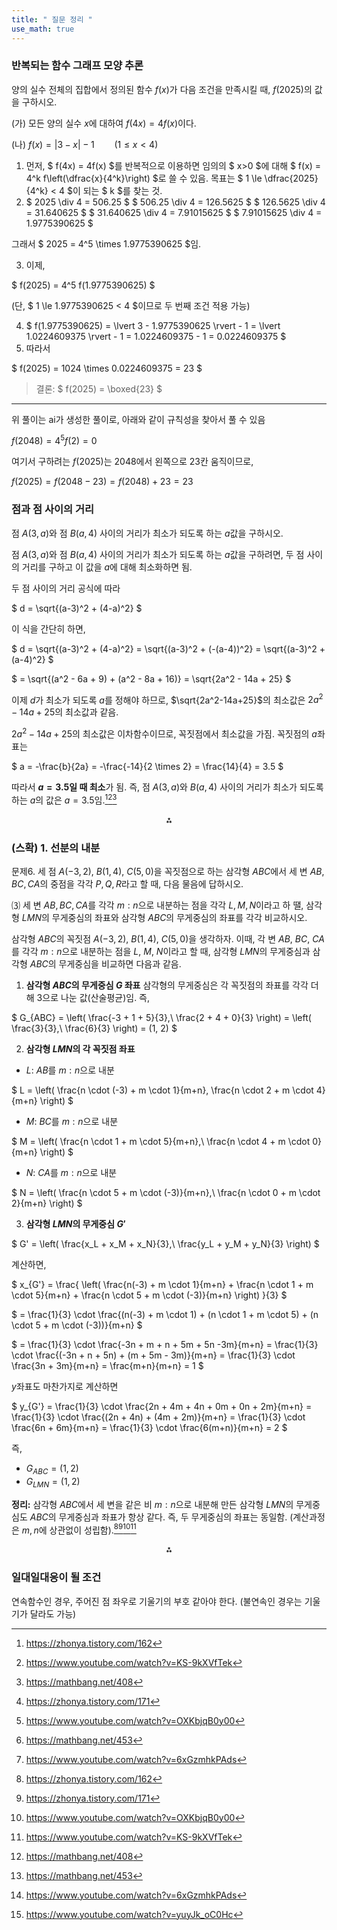 ```yaml
---
title: " 질문 정리 " 
use_math: true
---
```



### 반복되는 함수 그래프 모양 추론

양의 실수 전체의 집합에서 정의된 함수 $f(x)$가 다음 조건을 만족시킬 때, $f(2025)$의 값을 구하시오. 

(가) 모든 양의 실수 $x$에 대하여 $f(4x)=4f(x)$이다.

(나) $f(x)=\lvert 3-x\rvert-1\qquad (1\le x<4)$

1. 먼저, $ f(4x) = 4f(x) $를 반복적으로 이용하면 임의의 $ x>0 $에 대해 $ f(x) = 4^k f\left(\dfrac{x}{4^k}\right) $로 쓸 수 있음.
목표는 $ 1 \le \dfrac{2025}{4^k} < 4 $이 되는 $ k $를 찾는 것.
2. $ 2025 \div 4 = 506.25 $
$ 506.25 \div 4 = 126.5625 $
$ 126.5625 \div 4 = 31.640625 $
$ 31.640625 \div 4 = 7.91015625 $
$ 7.91015625 \div 4 = 1.9775390625 $

그래서 $ 2025 = 4^5 \times 1.9775390625 $임.

3. 이제,

$
f(2025) = 4^5 f(1.9775390625)
$

(단, $ 1 \le 1.9775390625 < 4 $이므로 두 번째 조건 적용 가능)

4. $ f(1.9775390625) = \lvert 3 - 1.9775390625 \rvert - 1 = \lvert 1.0224609375 \rvert - 1 = 1.0224609375 - 1 = 0.0224609375 $
5. 따라서

$
f(2025) = 1024 \times 0.0224609375 = 23
$

> 결론: $ f(2025) = \boxed{23} $

---

위 풀이는 ai가 생성한 풀이로, 아래와 같이 규칙성을 찾아서 풀 수 있음

$f(2048)=4^5f(2)=0$

여기서 구하려는 $f(2025)$는 2048에서 왼쪽으로 23칸 움직이므로,

$f(2025)=f(2048-23)=f(2048)+23=23$


### 점과 점 사이의 거리

점 $A(3, a)$와 점 $B(a, 4)$ 사이의 거리가 최소가 되도록 하는 $a$값을 구하시오. 

점 $A(3, a)$와 점 $B(a, 4)$ 사이의 거리가 최소가 되도록 하는 $a$값을 구하려면, 두 점 사이의 거리를 구하고 이 값을 $a$에 대해 최소화하면 됨.

두 점 사이의 거리 공식에 따라

$
d = \sqrt{(a-3)^2 + (4-a)^2}
$

이 식을 간단히 하면,

$
d = \sqrt{(a-3)^2 + (4-a)^2}
= \sqrt{(a-3)^2 + (-(a-4))^2}
= \sqrt{(a-3)^2 + (a-4)^2}
$

$
= \sqrt{(a^2 - 6a + 9) + (a^2 - 8a + 16)}
= \sqrt{2a^2 - 14a + 25}
$

이제 $d$가 최소가 되도록 $a$를 정해야 하므로, $\sqrt{2a^2-14a+25}$의 최소값은 $2a^2-14a+25$의 최소값과 같음.

$2a^2-14a+25$의 최소값은 이차함수이므로, 꼭짓점에서 최소값을 가짐.
꼭짓점의 $a$좌표는

$
a = -\frac{b}{2a} = -\frac{-14}{2 \times 2} = \frac{14}{4} = 3.5
$

따라서 **$a=3.5$일 때 최소**가 됨.
즉, 점 $A(3, a)$와 $B(a, 4)$ 사이의 거리가 최소가 되도록 하는 $a$의 값은 $a=3.5$임.[^1][^4][^5]
<span style="display:none">[^2][^3][^6][^7]</span>

<div style="text-align: center">⁂</div>

[^1]: https://zhonya.tistory.com/162

[^2]: https://zhonya.tistory.com/171

[^3]: https://www.youtube.com/watch?v=OXKbjqB0y00

[^4]: https://www.youtube.com/watch?v=KS-9kXVfTek

[^5]: https://mathbang.net/408

[^6]: https://mathbang.net/453

[^7]: https://www.youtube.com/watch?v=6xGzmhkPAds

### (스확) 1. 선분의 내분

문제6. 세 점 $A(-3, 2)$, $B(1, 4)$, $C(5, 0)$을 꼭짓점으로 하는 삼각형 $ABC$에서 세 변 $AB, BC, CA$의 중점을 각각 $P, Q, R$라고 할 때, 다음 물음에 답하시오.

⑶ 세 변 $AB, BC, CA$를 각각 $m:n$으로 내분하는 점을 각각 $L, M, N$이라고 하 땔, 삼각형 $LMN$의 무게중심의 좌표와 삼각형 $ABC$의 무게중심의 좌표를 각각 비교하시오. 

삼각형 $ABC$의 꼭짓점 $A(-3,2)$, $B(1,4)$, $C(5,0)$을 생각하자.
이때, 각 변 $AB$, $BC$, $CA$를 각각 $m:n$으로 내분하는 점을 $L$, $M$, $N$이라고 할 때, 삼각형 $LMN$의 무게중심과 삼각형 $ABC$의 무게중심을 비교하면 다음과 같음.

1. **삼각형 $ABC$의 무게중심 $G$ 좌표**
삼각형의 무게중심은 각 꼭짓점의 좌표를 각각 더해 3으로 나눈 값(산술평균)임.
즉,

$
G_{ABC} = \left( \frac{-3 + 1 + 5}{3},\ \frac{2 + 4 + 0}{3} \right) = \left( \frac{3}{3},\ \frac{6}{3} \right) = (1, 2)
$

2. **삼각형 $LMN$의 각 꼭짓점 좌표**

- $L$: $AB$를 $m:n$으로 내분

$
L = \left( \frac{n \cdot (-3) + m \cdot 1}{m+n}, \frac{n \cdot 2 + m \cdot 4}{m+n} \right)
$
- $M$: $BC$를 $m:n$으로 내분

$
M = \left( \frac{n \cdot 1 + m \cdot 5}{m+n},\ \frac{n \cdot 4 + m \cdot 0}{m+n} \right)
$
- $N$: $CA$를 $m:n$으로 내분

$
N = \left( \frac{n \cdot 5 + m \cdot (-3)}{m+n},\ \frac{n \cdot 0 + m \cdot 2}{m+n} \right)
$

3. **삼각형 $LMN$의 무게중심 $G'$**

$
G' = \left( \frac{x_L + x_M + x_N}{3},\ \frac{y_L + y_M + y_N}{3} \right)
$

계산하면,

$
x_{G'} = \frac{
\left( \frac{n(-3) + m \cdot 1}{m+n} + \frac{n \cdot 1 + m \cdot 5}{m+n} + \frac{n \cdot 5 + m \cdot (-3)}{m+n} \right)
}{3}
$

$
= \frac{1}{3} \cdot \frac{(n(-3) + m \cdot 1) + (n \cdot 1 + m \cdot 5) + (n \cdot 5 + m \cdot (-3))}{m+n}
$

$
= \frac{1}{3} \cdot \frac{-3n + m + n + 5m + 5n -3m}{m+n}
= \frac{1}{3} \cdot \frac{(-3n + n + 5n) + (m + 5m - 3m)}{m+n}
= \frac{1}{3} \cdot \frac{3n + 3m}{m+n} = \frac{m+n}{m+n} = 1
$

$y$좌표도 마찬가지로 계산하면

$
y_{G'} = \frac{1}{3} \cdot \frac{2n + 4m + 4n + 0m + 0n + 2m}{m+n}
= \frac{1}{3} \cdot \frac{(2n + 4n) + (4m + 2m)}{m+n}
= \frac{1}{3} \cdot \frac{6n + 6m}{m+n}
= \frac{1}{3} \cdot \frac{6(m+n)}{m+n} = 2
$

즉,

- $G_{ABC} = (1,2)$
- $G_{LMN} = (1,2)$

**정리:**
삼각형 $ABC$에서 세 변을 같은 비 $m:n$으로 내분해 만든 삼각형 $LMN$의 무게중심도 $ABC$의 무게중심과 좌표가 항상 같다. 즉, 두 무게중심의 좌표는 동일함.
(계산과정은 $m,n$에 상관없이 성립함).[^1][^2][^3][^4]
<span style="display:none">[^5][^6][^7][^8]</span>

<div style="text-align: center">⁂</div>

[^1]: https://houseofj.tistory.com/387

[^2]: https://mathtravel.tistory.com/entry/삼각형-좌표-무게중심-내심-외심-수심-구하는-법

[^3]: https://color-change.tistory.com/7

[^4]: https://calcproject.tistory.com/463

[^5]: https://mathbang.net/442

[^6]: https://www.youtube.com/live/LrguCnJq8xE

[^7]: https://zhonya.tistory.com/165

[^8]: https://www.youtube.com/watch?v=yuyJk_oC0Hc

### 일대일대응이 될 조건

연속함수인 경우, 주어진 점 좌우로 기울기의 부호 같아야 한다. (불연속인 경우는 기울기가 달라도 가능)